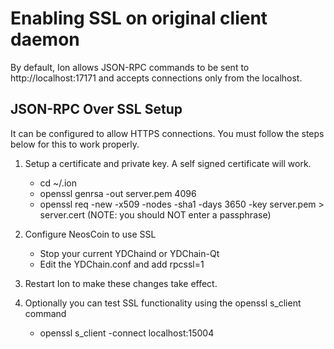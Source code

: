 Enabling SSL on original client daemon
======================================
By default, Ion allows JSON-RPC commands to be sent to http://localhost:17171
and accepts connections only from the localhost.

JSON-RPC Over SSL Setup
-----------------------
It can be configured to allow HTTPS connections.  You must follow the steps below
for this to work properly.

1. Setup a certificate and private key.  A self signed certificate will work.
    * cd ~/.ion
    * openssl genrsa -out server.pem 4096
    * openssl req -new -x509 -nodes -sha1 -days 3650 -key server.pem > server.cert
    (NOTE: you should NOT enter a passphrase)

2. Configure NeosCoin to use SSL
    * Stop your current YDChaind or YDChain-Qt
    * Edit the YDChain.conf and add
      rpcssl=1

3. Restart Ion to make these changes take effect.

4. Optionally you can test SSL functionality using the openssl s_client command
    * openssl s_client -connect localhost:15004
